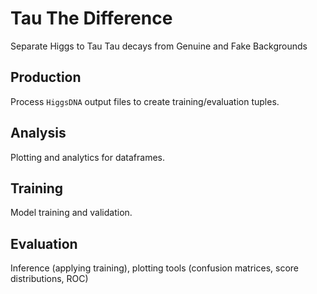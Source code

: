# Tau The Difference
Separate Higgs to Tau Tau decays from Genuine and Fake Backgrounds

## Production

Process `HiggsDNA` output files to create training/evaluation tuples.

## Analysis

Plotting and analytics for dataframes.

## Training

Model training and validation.

## Evaluation

Inference (applying training), plotting tools (confusion matrices, score distributions, ROC)
